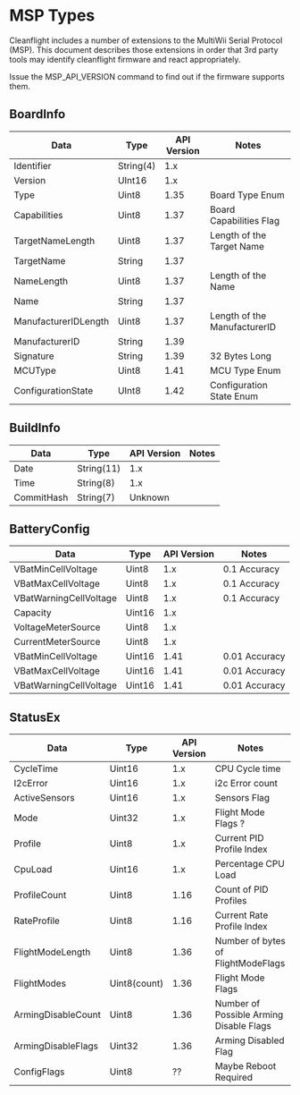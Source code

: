 # MSP Types

Cleanflight includes a number of extensions to the MultiWii Serial Protocol (MSP). This document describes 
those extensions in order that 3rd party tools may identify cleanflight firmware and react appropriately.

Issue the MSP_API_VERSION command to find out if the firmware supports them.

## BoardInfo

| Data | Type | API Version | Notes |
|------|------|------|-------|
| Identifier | String(4) | 1.x | |
| Version | UInt16 | 1.x | |
| Type | Uint8 | 1.35 | Board Type Enum |
| Capabilities | Uint8 | 1.37 | Board Capabilities Flag |
| TargetNameLength | Uint8 | 1.37 | Length of the Target Name |
| TargetName | String | 1.37 | |
| NameLength | Uint8 | 1.37 | Length of the Name |
| Name | String | 1.37 | |
| ManufacturerIDLength | Uint8 | 1.37 | Length of the ManufacturerID |
| ManufacturerID | String | 1.39 | |
| Signature | String | 1.39 | 32 Bytes Long|
| MCUType | Uint8 | 1.41 | MCU Type Enum |
| ConfigurationState | UInt8 | 1.42 | Configuration State Enum |

## BuildInfo

| Data | Type | API Version | Notes |
|------|------|------|-------|
| Date | String(11) | 1.x | |
| Time | String(8) | 1.x | |
| CommitHash | String(7) | Unknown | |

## BatteryConfig

| Data | Type | API Version | Notes |
|------|------|------|-------|
| VBatMinCellVoltage | Uint8 | 1.x | 0.1 Accuracy |
| VBatMaxCellVoltage | Uint8 | 1.x | 0.1 Accuracy |
| VBatWarningCellVoltage | Uint8 | 1.x | 0.1 Accuracy |
| Capacity | Uint16 | 1.x | |
| VoltageMeterSource | Uint8 | 1.x | |
| CurrentMeterSource | Uint8 | 1.x | |
| VBatMinCellVoltage | Uint16 | 1.41 | 0.01 Accuracy |
| VBatMaxCellVoltage | Uint16 | 1.41 | 0.01 Accuracy |
| VBatWarningCellVoltage | Uint16 | 1.41 | 0.01 Accuracy |

## StatusEx

| Data | Type | API Version | Notes |
|------|------|------|-------|
| CycleTime | Uint16 | 1.x | CPU Cycle time |
| I2cError | Uint16 | 1.x | i2c Error count |
| ActiveSensors | Uint16 | 1.x | Sensors Flag |
| Mode | Uint32 | 1.x | Flight Mode Flags ? |
| Profile | Uint8 | 1.x | Current PID Profile Index |
| CpuLoad | Uint16 | 1.x | Percentage CPU Load |
| ProfileCount | Uint8 | 1.16 | Count of PID Profiles |
| RateProfile | Uint8 | 1.16 | Current Rate Profile Index |
| FlightModeLength | Uint8 | 1.36 | Number of bytes of FlightModeFlags |
| FlightModes | Uint8(count) | 1.36 | Flight Mode Flags |
| ArmingDisableCount | Uint8 | 1.36 | Number of Possible Arming Disable Flags |
| ArmingDisableFlags | Uint32 | 1.36 | Arming Disabled Flag |
| ConfigFlags | Uint8 | ?? | Maybe Reboot Required |
